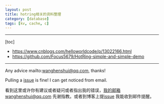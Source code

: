 ```yaml
---
layout: post
title: hotring相关的资料整理
category: [database]
tags: [kv, cache, c]
---
```

  

---

[toc]

- https://www.cnblogs.com/helloworldcode/p/13022166.html
- https://github.com/Focus5679/HotRing-simple-and-simple-demo


---

Any advice mailto:wanghenshui@qq.com, thanks! 

Pulling a [issue](https://github.com/wanghenshui/wanghenshui.github.io/issues/new) is fine! I can get noticed from email.

看到这里或许你有建议或者疑问或者指出我的错误，我的邮箱wanghenshui@qq.com 先谢指教。或者到博客上提[issue](https://github.com/wanghenshui/wanghenshui.github.io/issues/new) 我能收到邮件提醒。
